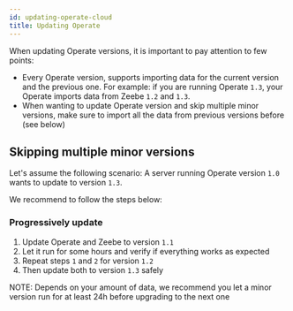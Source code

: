 ```yaml
---
id: updating-operate-cloud
title: Updating Operate
---
```


When updating Operate versions, it is important to pay attention to few points:

* Every Operate version, supports importing data for the current version and the previous one. For example: if you are running Operate `1.3`, your Operate imports data from Zeebe `1.2` and `1.3`.
* When wanting to update Operate version and skip multiple minor versions, make sure to import all the data from previous versions before (see below)


## Skipping multiple minor versions

Let's assume the following scenario:
A server running Operate version `1.0` wants to update to version `1.3`.

We recommend to follow the steps below:

### Progressively update

1. Update Operate and Zeebe to version `1.1`
2. Let it run for some hours and verify if everything works as expected
3. Repeat steps `1` and `2` for version `1.2`
4. Then update both to version `1.3` safely

NOTE: Depends on your amount of data, we recommend you let a minor version run for at least 24h before upgrading to the next one
